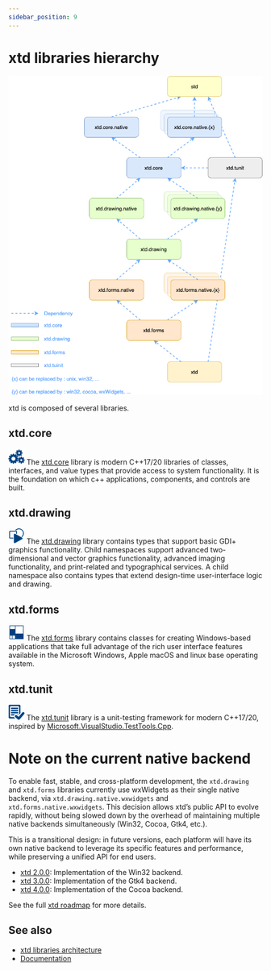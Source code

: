 ```yaml
---
sidebar_position: 9
---
```


# xtd libraries hierarchy

[![libraries_img](/pictures/hierarchy.png)](/docs/documentation/Guides/Overview/Libraries/architecture)

xtd is composed of several libraries.

## xtd.core

[![core](/pictures/xtd.core.png)](https://gammasoft71.github.io/xtd/reference_guides/latest/group__xtd__core.html)
The [xtd.core](https://gammasoft71.github.io/xtd/reference_guides/latest/group__xtd__core.html) library is modern C++17/20 libraries of classes, interfaces, and value types that provide access to system functionality. It is the foundation on which c++ applications, components, and controls are built.

## xtd.drawing

[![drawing](/pictures/xtd.drawing.png)](https://gammasoft71.github.io/xtd/reference_guides/latest/group__xtd__drawing.html)
The [xtd.drawing](https://gammasoft71.github.io/xtd/reference_guides/latest/group__xtd__drawing.html) library contains types that support basic GDI+ graphics functionality. Child namespaces support advanced two-dimensional and vector graphics functionality, advanced imaging functionality, and print-related and typographical services. A child namespace also contains types that extend design-time user-interface logic and drawing.

## xtd.forms

[![forms](/pictures/xtd.forms.png)](https://gammasoft71.github.io/xtd/reference_guides/latest/group__xtd__forms.html)
The [xtd.forms](https://gammasoft71.github.io/xtd/reference_guides/latest/group__xtd__forms.html) library contains classes for creating Windows-based applications that take full advantage of the rich user interface features available in the Microsoft Windows, Apple macOS and linux base operating system.

## xtd.tunit

[![tunit](/pictures/xtd.tunit.png)](https://gammasoft71.github.io/xtd/reference_guides/latest/group__xtd__tunit.html)
The [xtd.tunit](https://gammasoft71.github.io/xtd/reference_guides/latest/group__xtd__tunit.html) library is a unit-testing framework for modern C++17/20, inspired by [Microsoft.VisualStudio.TestTools.Cpp](https://docs.microsoft.com/en-us/visualstudio/test/microsoft-visualstudio-testtools-cppunittestframework-api-reference).

# Note on the current native backend

To enable fast, stable, and cross-platform development, the `xtd.drawing` and `xtd.forms` libraries currently use wxWidgets as their single native backend, via `xtd.drawing.native.wxwidgets` and `xtd.forms.native.wxwidgets`.
This decision allows xtd’s public API to evolve rapidly, without being slowed down by the overhead of maintaining multiple native backends simultaneously (Win32, Cocoa, Gtk4, etc.).

This is a transitional design: in future versions, each platform will have its own native backend to leverage its specific features and performance, while preserving a unified API for end users.

* [xtd 2.0.0](/docs/documentation/roadmap#release-200-release): Implementation of the Win32 backend.
* [xtd 3.0.0](/docs/documentation/roadmap#release-300-release): Implementation of the Gtk4 backend.
* [xtd 4.0.0](/docs/documentation/roadmap#release-400-release): Implementation of the Cocoa backend.

See the full [xtd roadmap](/docs/documentation/roadmap) for more details.

## See also

* [xtd libraries architecture](/docs/documentation/Guides/Overview/Libraries/architecture)
* [Documentation](/docs/documentation)

